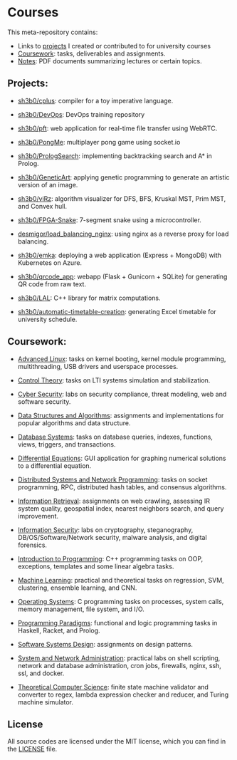 # Courses

This meta-repository contains:

- Links to [projects](#Projects) I created or contributed to for university courses
- [Coursework](#Coursework): tasks, deliverables and assignments.
- [Notes](./Notes): PDF documents summarizing lectures or certain topics.



## **Projects:**

- [sh3b0/cplus](https://github.com/Sh3B0/cplus): compiler for a toy imperative language.

- [sh3b0/DevOps](https://github.com/Sh3B0/DevOps): DevOps training repository

- [sh3b0/pft](https://github.com/Sh3B0/pft): web application for real-time file transfer using WebRTC.

- [sh3b0/PongMe](https://github.com/sh3b0/PongMe): multiplayer pong game using socket.io

- [sh3b0/PrologSearch](https://github.com/Sh3B0/PrologSearch): implementing backtracking search and A* in Prolog. 

- [sh3b0/GeneticArt](https://github.com/Sh3B0/GeneticArt): applying genetic programming to generate an artistic version of an image.

- [sh3b0/viRz](https://github.com/sh3b0/viRz): algorithm visualizer for DFS, BFS, Kruskal MST, Prim MST, and Convex hull.

- [sh3b0/FPGA-Snake](https://github.com/Sh3B0/FPGA-Snake): 7-segment snake using a microcontroller.

- [desmigor/load_balancing_nginx](https://github.com/desmigor/load_balancing_nginx): using nginx as a reverse proxy for load balancing.

- [sh3b0/emka](https://github.com/sh3b0/emka): deploying a web application (Express + MongoDB) with Kubernetes on Azure.

- [sh3b0/qrcode_app](https://github.com/sh3b0/qrcode_app): webapp (Flask + Gunicorn + SQLite) for generating QR code from raw text.

- [sh3b0/LAL](./LAL): C++ library for matrix computations.

- [sh3b0/automatic-timetable-creation](https://github.com/sh3b0/automatic-timetable-creation): generating Excel timetable for university schedule.

  

## Coursework:

- [Advanced Linux](./Coursework/Advanced%20Linux): tasks on kernel booting, kernel module programming, multithreading, USB drivers and userspace processes.

- [Control Theory](./Coursework/Control%20Theory): tasks on LTI systems simulation and stabilization.

- [Cyber Security](./Coursework/Cyber%20Security): labs on security compliance, threat modeling, web and software security.

- [Data Structures and Algorithms](./Coursework/Data%20Structures%20and%20Algorithms): assignments and implementations for popular algorithms and data structure.

- [Database Systems](./Coursework/Database%20Systems): tasks on database queries, indexes, functions, views, triggers, and transactions.

- [Differential Equations](./Coursework/Differential%20Equations): GUI application for graphing numerical solutions to a differential equation.

- [Distributed Systems and Network Programming](./Coursework/Distributed%20Systems%20and%20Network%20Programming): tasks on socket programming, RPC, distributed hash tables, and consensus algorithms.

- [Information Retrieval](./Coursework/Information%20Retrieval): assignments on web crawling, assessing IR system quality, geospatial index, nearest neighbors search, and query improvement.

- [Information Security](./Coursework/Information%20Security): labs on cryptography, steganography, DB/OS/Software/Network security, malware analysis, and digital forensics.

- [Introduction to Programming](./Coursework/Introduction%20to%20Programming): C++ programming tasks on OOP, exceptions, templates and some linear algebra tasks.

- [Machine Learning](./Coursework/Machine%20Learning): practical and theoretical tasks on regression, SVM, clustering, ensemble learning, and CNN.

- [Operating Systems](./Coursework/Operating%20Systems): C programming tasks on processes, system calls, memory management, file system, and I/O.

- [Programming Paradigms](./Coursework/Programming%20Paradigms): functional and logic programming tasks in Haskell, Racket, and Prolog.

- [Software Systems Design](./Coursework/Software%20Systems%20Design): assignments on design patterns.

- [System and Network Administration](./Coursework/System%20and%20Network%20Administration): practical labs on shell scripting, network and database administration, cron jobs, firewalls, nginx, ssh, ssl, and docker.

- [Theoretical Computer Science](./Coursework/Theoretical%20Computer%20Science): finite state machine validator and converter to regex, lambda expression checker and reducer, and Turing machine simulator.

  

## License

All source codes are licensed under the MIT license, which you can find in the [LICENSE](./LICENSE) file.

